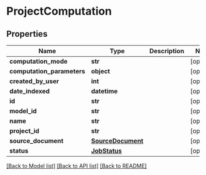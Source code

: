 # ProjectComputation

## Properties
Name | Type | Description | Notes
------------ | ------------- | ------------- | -------------
**computation_mode** | **str** |  | [optional] 
**computation_parameters** | **object** |  | [optional] 
**created_by_user** | **int** |  | [optional] 
**date_indexed** | **datetime** |  | [optional] 
**id** | **str** |  | [optional] 
**model_id** | **str** |  | [optional] 
**name** | **str** |  | [optional] 
**project_id** | **str** |  | [optional] 
**source_document** | [**SourceDocument**](SourceDocument.md) |  | [optional] 
**status** | [**JobStatus**](JobStatus.md) |  | [optional] 

[[Back to Model list]](../README.md#documentation-for-models) [[Back to API list]](../README.md#documentation-for-api-endpoints) [[Back to README]](../README.md)


